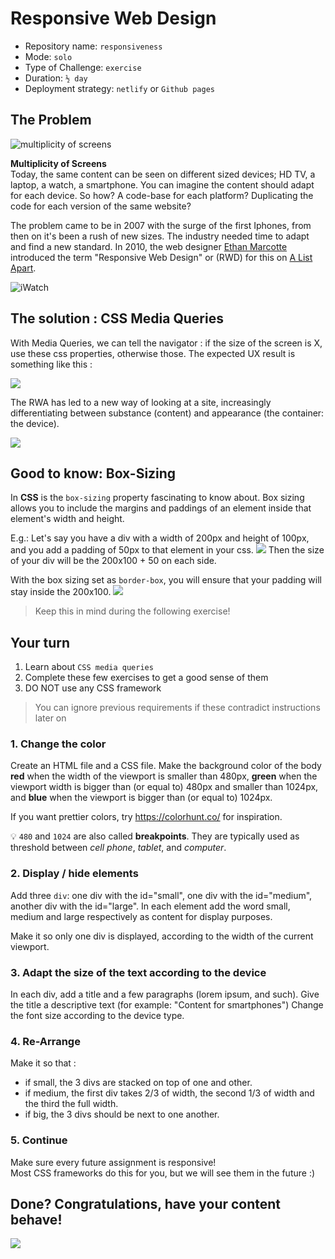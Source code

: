 # Responsive Web Design

- Repository name: `responsiveness`
- Mode: `solo`
- Type of Challenge: `exercise`
- Duration: `½ day`
- Deployment strategy: `netlify` or `Github pages`

## The Problem

![multiplicity of screens](images/responsive.jpg)

**Multiplicity of Screens**  
Today, the same content can be seen on different sized devices; HD TV, a laptop, a watch, a smartphone. You can imagine the content should adapt for each device. So how? A code-base for each platform? Duplicating the code for each version of the same website?

The problem came to be in 2007 with the surge of the first Iphones, from then on it's been a rush of new sizes. The industry needed time to adapt and find a new standard. In 2010, the web designer [Ethan Marcotte](https://twitter.com/beep) introduced the term "Responsive Web Design" or (RWD) for this on [A List Apart](http://alistapart.com/article/responsive-web-design).

![iWatch](images/watch.jpg)

## The solution : CSS Media Queries

With Media Queries, we can tell the navigator : if the size of the screen is X, use these css properties, otherwise those.
The expected UX result is something like this :

![](images/responsive-screens.gif)

The RWA has led to a new way of looking at a site, increasingly differentiating between substance (content) and appearance (the container: the device).

![](images/water.jpg)

## Good to know: Box-Sizing

In **CSS** is the `box-sizing` property fascinating to know about. 
Box sizing allows you to include the margins and paddings of an element inside that element's width and height.

E.g.: Let's say you have a div with a width of 200px and height of 100px,
and you add a padding of 50px to that element in your css.
![](./images/no-box-sizing.png)
Then the size of your div will be the 200x100 + 50 on each side.

With the box sizing set as `border-box`, you will ensure that your padding will stay inside the 200x100.
![](./images/with-box-sizing.png)

> Keep this in mind during the following exercise!

## Your turn

1. Learn about `CSS media queries`
2. Complete these few exercises to get a good sense of them
3. DO NOT use any CSS framework

> You can ignore previous requirements if these contradict instructions later on

### 1. Change the color

Create an HTML file and a CSS file.
Make the background color of the body **red** when the width of the viewport is smaller than 480px, **green** when the viewport width is bigger than (or equal to) 480px and smaller than 1024px, and **blue** when the viewport is bigger than (or equal to) 1024px.

If you want prettier colors, try https://colorhunt.co/ for inspiration.

💡 `480` and `1024` are also called **breakpoints**. They are typically used as threshold between _cell phone_, _tablet_, and _computer_.

### 2. Display / hide elements

Add three `div`: one div with the id="small", one div with the id="medium", another div with the id="large". In each element add the word small, medium and large respectively as content for display purposes.

Make it so only one div is displayed, according to the width of the current viewport.

### 3. Adapt the size of the text according to the device

In each div, add a title and a few paragraphs (lorem ipsum, and such). Give the title a descriptive text (for example: "Content for smartphones")
Change the font size according to the device type.

### 4. Re-Arrange

Make it so that :

- if small, the 3 divs are stacked on top of one and other.
- if medium, the first div takes 2/3 of width, the second 1/3 of width and the third the full width.
- if big, the 3 divs should be next to one another.

### 5. Continue

Make sure every future assignment is responsive!  
Most CSS frameworks do this for you, but we will see them in the future :)

## Done? Congratulations, have your content behave!

![](images/barbapapa.gif)
